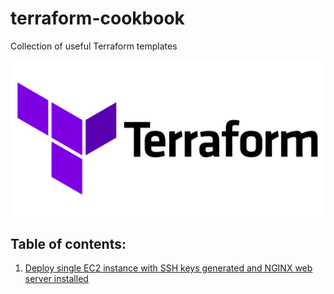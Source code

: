 # terraform-cookbook

Collection of useful Terraform templates

![](./img/terraform-logo.png)

## Table of contents:
1. [Deploy single EC2 instance with SSH keys generated and NGINX web server installed](./nginx-webserver-ec2/)